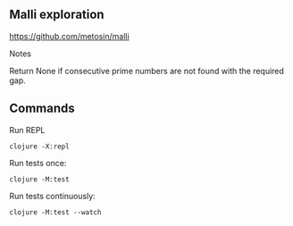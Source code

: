 ## Malli exploration

<https://github.com/metosin/malli>

Notes

Return None if consecutive prime numbers are not found with the required gap.

## Commands

Run REPL
```
clojure -X:repl
```

Run tests once:
```
clojure -M:test
```

Run tests continuously:
```
clojure -M:test --watch
```

